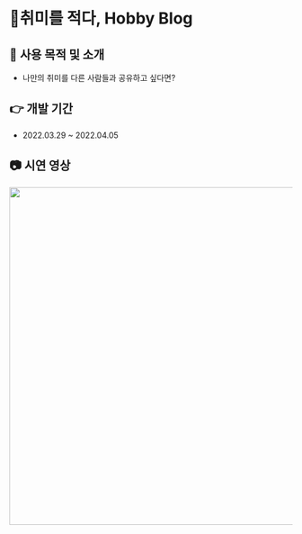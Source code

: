 # 💸취미를 적다, Hobby Blog

## 🎈 사용 목적 및 소개

- 나만의 취미를 다른 사람들과 공유하고 싶다면?

## 👉 개발 기간

- 2022.03.29 ~ 2022.04.05

## 📷 시연 영상

<img src="https://user-images.githubusercontent.com/62178788/206404812-7c0c7114-e407-426a-bea8-257af0fceeee.gif" width="600px">
